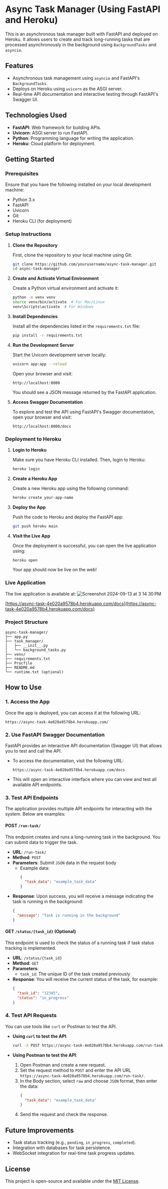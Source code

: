 
# Async Task Manager (Using FastAPI and Heroku)

This is an asynchronous task manager built with FastAPI and deployed on Heroku. It allows users to create and track long-running tasks that are processed asynchronously in the background using `BackgroundTasks` and `asyncio`.

## Features

- Asynchronous task management using `asyncio` and FastAPI's `BackgroundTasks`.
- Deploys on Heroku using `uvicorn` as the ASGI server.
- Real-time API documentation and interactive testing through FastAPI's Swagger UI.

## Technologies Used

- **FastAPI**: Web framework for building APIs.
- **Uvicorn**: ASGI server to run FastAPI.
- **Python**: Programming language for writing the application.
- **Heroku**: Cloud platform for deployment.

## Getting Started

### Prerequisites

Ensure that you have the following installed on your local development machine:

- Python 3.x
- FastAPI
- Uvicorn
- Git
- Heroku CLI (for deployment)

### Setup Instructions

1. **Clone the Repository**

   First, clone the repository to your local machine using Git:

   ```bash
   git clone https://github.com/yourusername/async-task-manager.git
   cd async-task-manager
   ```

2. **Create and Activate Virtual Environment**

   Create a Python virtual environment and activate it:

   ```bash
   python -m venv venv
   source venv/bin/activate  # For Mac/Linux
   venv\Scripts\activate  # For Windows
   ```

3. **Install Dependencies**

   Install all the dependencies listed in the `requirements.txt` file:

   ```bash
   pip install -r requirements.txt
   ```

4. **Run the Development Server**

   Start the Uvicorn development server locally:

   ```bash
   uvicorn app:app --reload
   ```

   Open your browser and visit:

   ```
   http://localhost:8000
   ```

   You should see a JSON message returned by the FastAPI application.

5. **Access Swagger Documentation**

   To explore and test the API using FastAPI's Swagger documentation, open your browser and visit:

   ```
   http://localhost:8000/docs
   ```

### Deployment to Heroku

1. **Login to Heroku**

   Make sure you have Heroku CLI installed. Then, login to Heroku:

   ```bash
   heroku login
   ```

2. **Create a Heroku App**

   Create a new Heroku app using the following command:

   ```bash
   heroku create your-app-name
   ```

3. **Deploy the App**

   Push the code to Heroku and deploy the FastAPI app:

   ```bash
   git push heroku main
   ```

4. **Visit the Live App**

   Once the deployment is successful, you can open the live application using:

   ```bash
   heroku open
   ```

   Your app should now be live on the web!

### Live Application

The live application is available at:
![Screenshot 2024-09-13 at 3 14 30 PM](https://github.com/user-attachments/assets/ea67956a-88c4-4e60-87f6-9a45c3ae4f9b)

[https://async-task-4e020a9578b4.herokuapp.com/docs](https://async-task-4e020a9578b4.herokuapp.com/docs)

### Project Structure

```
async-task-manager/
├── app.py
├── task_manager/
│   ├── __init__.py
│   └── background_tasks.py
├── venv/
├── requirements.txt
├── Procfile
├── README.md
└── runtime.txt (optional)
```

## How to Use

### 1. Access the App

Once the app is deployed, you can access it at the following URL:

```
https://async-task-4e020a9578b4.herokuapp.com/
```

### 2. Use FastAPI Swagger Documentation

FastAPI provides an interactive API documentation (Swagger UI) that allows you to test and call the API.

- To access the documentation, visit the following URL:
  ```
  https://async-task-4e020a9578b4.herokuapp.com/docs
  ```

- This will open an interactive interface where you can view and test all available API endpoints.

### 3. Test API Endpoints

The application provides multiple API endpoints for interacting with the system. Below are examples:

#### POST `/run-task/`

This endpoint creates and runs a long-running task in the background. You can submit data to trigger the task.

- **URL**: `/run-task/`
- **Method**: `POST`
- **Parameters**: Submit `JSON` data in the request body
  - Example data:
    ```json
    {
      "task_data": "example_task_data"
    }
    ```
- **Response**: Upon success, you will receive a message indicating the task is running in the background:
  ```json
  {
    "message": "Task is running in the background"
  }
  ```

#### GET `/status/{task_id}` (Optional)

This endpoint is used to check the status of a running task if task status tracking is implemented.

- **URL**: `/status/{task_id}`
- **Method**: `GET`
- **Parameters**: 
  - `task_id`: The unique ID of the task created previously
- **Response**: You will receive the current status of the task, for example:
  ```json
  {
    "task_id": "12345",
    "status": "in_progress"
  }
  ```

### 4. Test API Requests

You can use tools like `curl` or Postman to test the API.

- **Using `curl` to test the API**:
  ```bash
  curl -X POST https://async-task-4e020a9578b4.herokuapp.com/run-task/ -H "Content-Type: application/json" -d '{"task_data": "example_task_data"}'
  ```

- **Using Postman to test the API**:
  1. Open Postman and create a new request.
  2. Set the request method to `POST` and enter the API URL `https://async-task-4e020a9578b4.herokuapp.com/run-task/`.
  3. In the Body section, select `raw` and choose `JSON` format, then enter the data:
     ```json
     {
       "task_data": "example_task_data"
     }
     ```
  4. Send the request and check the response.

## Future Improvements

- Task status tracking (e.g., `pending`, `in_progress`, `completed`).
- Integration with databases for task persistence.
- WebSocket integration for real-time task progress updates.

## License

This project is open-source and available under the [MIT License](LICENSE).
